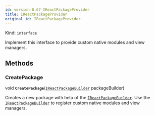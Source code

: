 ```yaml
---
id: version-0.67-IReactPackageProvider
title: IReactPackageProvider
original_id: IReactPackageProvider
---
```


Kind: `interface`



Implement this interface to provide custom native modules and view managers.



## Methods
### CreatePackage
void **`CreatePackage`**([`IReactPackageBuilder`](IReactPackageBuilder) packageBuilder)

Creates a new package with help of the [`IReactPackageBuilder`](IReactPackageBuilder).
Use the [`IReactPackageBuilder`](IReactPackageBuilder) to register custom native modules and view managers.




